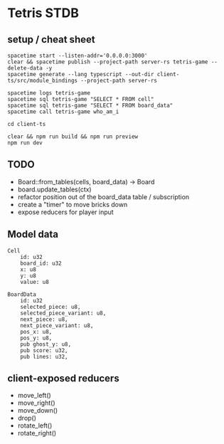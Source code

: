 # Tetris STDB

## setup / cheat sheet

```
spacetime start --listen-addr='0.0.0.0:3000'
clear && spacetime publish --project-path server-rs tetris-game --delete-data -y
spacetime generate --lang typescript --out-dir client-ts/src/module_bindings --project-path server-rs

spacetime logs tetris-game
spacetime sql tetris-game "SELECT * FROM cell"
spacetime sql tetris-game "SELECT * FROM board_data"
spacetime call tetris-game who_am_i

cd client-ts

clear && npm run build && npm run preview
npm run dev
```

## TODO

- Board::from_tables(cells, board_data) -> Board
- board.update_tables(ctx)
- refactor position out of the board_data table / subscription
- create a "timer" to move bricks down
- expose reducers for player input

## Model data

```
Cell
    id: u32
    board_id: u32
    x: u8
    y: u8
    value: u8

BoardData
    id: u32
    selected_piece: u8,
    selected_piece_variant: u8,
    next_piece: u8,
    next_piece_variant: u8,
    pos_x: u8,
    pos_y: u8,
    pub ghost_y: u8,
    pub score: u32,
    pub lines: u32,
```

## client-exposed reducers

- move_left()
- move_right()
- move_down()
- drop()
- rotate_left()
- rotate_right()

